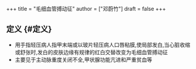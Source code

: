 +++
title = "毛细血管搏动征"
author = ["邓蔚竹"]
draft = false
+++

## 定义 {#定义}

-   用手指轻压病人指甲末端或以玻片轻压病人口唇粘膜,使局部发白,当心脏收缩或舒张时,发白的皮肤边缘有规律的红白交替改变为毛细血管搏动征
-   主要见于主动脉重度关闭不全,甲状腺功能亢进和严重贫血等